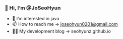### 👋 Hi, I’m @JoSeoHyun
- 👀 I’m interested in java
- 📫 How to reach me -> joseohyun0201@gmail.com
- 👩‍💻 My development blog -> seohyunz.github.io
<!---
seohyunz/seohyunz is a ✨ special ✨ repository because its `README.md` (this file) appears on your GitHub profile.
You can click the Preview link to take a look at your changes.
--->

